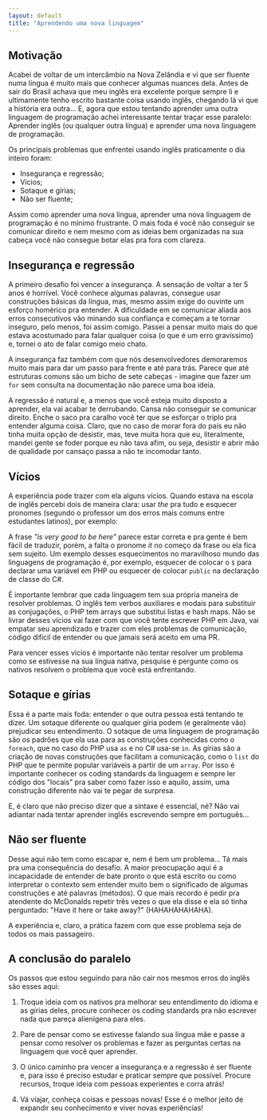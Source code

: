 ```yaml
---
layout: default
title: "Aprendendo uma nova linguagem"
---
```


## Motivação

Acabei de voltar de um intercâmbio na Nova Zelândia e vi que ser fluente numa língua é muito mais que conhecer algumas nuances dela. Antes de sair do Brasil achava que meu inglês era excelente porque sempre li e ultimamente tenho escrito bastante coisa usando inglês, chegando lá vi que a história era outra... E, agora que estou tentando aprender uma outra linguagem de programação achei interessante tentar traçar esse paralelo: Aprender inglês (ou qualquer outra língua) e aprender uma nova linguagem de programação.

Os principais problemas que enfrentei usando inglês praticamente o dia inteiro foram:

* Insegurança e regressão;
* Vícios;
* Sotaque e gírias;
* Não ser fluente;

Assim como aprender uma nova língua, aprender uma nova linguagem de programação é no mínimo frustrante. O mais foda é você não conseguir se comunicar direito e nem mesmo com as ideias bem organizadas na sua cabeça você não consegue botar elas pra fora com clareza.

## Insegurança e regressão

A primeiro desafio foi vencer a insegurança. A sensação de voltar a ter 5 anos é horrível. Você conhece algumas palavras, consegue usar construções básicas da língua, mas, mesmo assim exige do ouvinte um esforço homérico pra entender. A dificuldade em se comunicar aliada aos erros consecutivos vão minando sua confiança e começam a te tornar inseguro, pelo menos, foi assim comigo. Passei a pensar muito mais do que estava acostumado para falar qualquer coisa (o que é um erro gravíssimo) e, tornei o ato de falar comigo meio chato.

A insegurança faz também com que nós desenvolvedores demoraremos muito mais para dar um passo para frente e até para trás. Parece que até estruturas comuns são um bicho de sete cabeças - imagine que fazer um ```for``` sem consulta na documentação não parece uma boa ideia.

A regressão é natural e, a menos que você esteja muito disposto a aprender, ela vai acabar te derrubando. Cansa não conseguir se comunicar direito. Enche o saco pra caralho você ter que se esforçar o triplo pra entender alguma coisa. Claro, que no caso de morar fora do país eu não tinha muita opção de desistir, mas, teve muita hora que eu, literalmente, mandei gente se foder porque eu não tava afim, ou seja, desistir e abrir mão de qualidade por cansaço passa a não te incomodar tanto.

## Vícios

A experiência pode trazer com ela alguns vícios. Quando estava na escola de inglês percebi dois de maneira clara: usar *the* pra tudo e esquecer pronomes (segundo o professor um dos erros mais comuns entre estudantes latinos), por exemplo:

A frase *"is very good to be here"* parece estar correta e pra gente é bem fácil de traduzir, porém, a falta o pronome *it* no começo da frase ou ela fica sem sujeito. Um exemplo desses esquecimentos no maravilhoso mundo das linguagens de programação é, por exemplo, esquecer de colocar o ```$``` para declarar uma variável em PHP ou esquecer de colocar ```public``` na declaração de classe do C#.

É importante lembrar que cada linguagem tem sua própria maneira de resolver problemas. O inglês tem verbos auxiliares e modais para substituir as conjugações, o PHP tem arrays que substitui listas e hash maps. Não se livrar desses vícios vai fazer com que você tente escrever PHP em Java, vai empatar seu aprendizado e trazer com eles problemas de comunicação, código difícil de entender ou que jamais será aceito em uma PR.

Para vencer esses vícios é importante não tentar resolver um problema como se estivesse na sua língua nativa, pesquise e pergunte como os nativos resolvem o problema que você está enfrentando.

## Sotaque e gírias

Essa é a parte mais foda: entender o que outra pessoa está tentando te dizer. Um sotaque diferente ou qualquer gíria podem (e geralmente vão) prejudicar seu entendimento. O sotaque de uma linguagem de programação são os padrões que ela usa para as construções conhecidas como o ```foreach```, que no caso do PHP usa ```as``` e no C# usa-se ```in```. As gírias são a criação de novas construções que facilitam a comunicação, como o ```list``` do PHP que te permite popular variáveis a partir de um ```array```. Por isso é importante conhecer os coding standards da linguagem e sempre ler código dos "locais" pra saber como fazer isso e aquilo, assim, uma construção diferente não vai te pegar de surpresa.

E, é claro que não preciso dizer que a sintaxe é essencial, né? Não vai adiantar nada tentar aprender inglês escrevendo sempre em português...

## Não ser fluente

Desse aqui não tem como escapar e, nem é bem um problema... Tá mais pra uma consequência do desafio. A maior preocupação aqui é a incapacidade de entender de bate pronto o que está escrito ou como interpretar o contexto sem entender muito bem o significado de algumas construções e até palavras (métodos). O que mais recordo é pedir pra atendente do McDonalds repetir três vezes o que ela disse e ela só tinha perguntado: "Have it here or take away?" (HAHAHAHAHAHA).

A experiência e, claro, a prática fazem com que esse problema seja de todos os mais passageiro.

## A conclusão do paralelo

Os passos que estou seguindo para não cair nos mesmos erros do inglês são esses aqui:

1) Troque ideia com os nativos pra melhorar seu entendimento do idioma e as gírias deles, procure conhecer os coding standards pra não escrever nada que pareça alienígena para eles.

2) Pare de pensar como se estivesse falando sua língua mãe e passe a pensar como resolver os problemas e fazer as perguntas certas na linguagem que você quer aprender.

3) O único caminho pra vencer a insegurança e a regressão é ser fluente e, para isso é preciso estudar e praticar sempre que possível. Procure recursos, troque ideia com pessoas experientes e corra atrás!

4) Vá viajar, conheça coisas e pessoas novas! Esse é o melhor jeito de expandir seu conhecimento e viver novas experiências!
